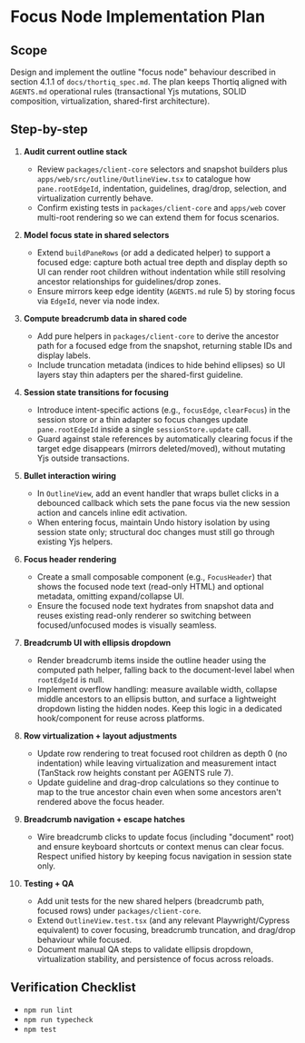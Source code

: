 # Focus Node Implementation Plan

## Scope
Design and implement the outline "focus node" behaviour described in section 4.1.1 of `docs/thortiq_spec.md`. The plan keeps Thortiq aligned with `AGENTS.md` operational rules (transactional Yjs mutations, SOLID composition, virtualization, shared-first architecture).

## Step-by-step
1. **Audit current outline stack**
   - Review `packages/client-core` selectors and snapshot builders plus `apps/web/src/outline/OutlineView.tsx` to catalogue how `pane.rootEdgeId`, indentation, guidelines, drag/drop, selection, and virtualization currently behave.
   - Confirm existing tests in `packages/client-core` and `apps/web` cover multi-root rendering so we can extend them for focus scenarios.

2. **Model focus state in shared selectors**
   - Extend `buildPaneRows` (or add a dedicated helper) to support a focused edge: capture both actual tree depth and display depth so UI can render root children without indentation while still resolving ancestor relationships for guidelines/drop zones.
   - Ensure mirrors keep edge identity (`AGENTS.md` rule 5) by storing focus via `EdgeId`, never via node index.

3. **Compute breadcrumb data in shared code**
   - Add pure helpers in `packages/client-core` to derive the ancestor path for a focused edge from the snapshot, returning stable IDs and display labels.
   - Include truncation metadata (indices to hide behind ellipses) so UI layers stay thin adapters per the shared-first guideline.

4. **Session state transitions for focusing**
   - Introduce intent-specific actions (e.g., `focusEdge`, `clearFocus`) in the session store or a thin adapter so focus changes update `pane.rootEdgeId` inside a single `sessionStore.update` call.
   - Guard against stale references by automatically clearing focus if the target edge disappears (mirrors deleted/moved), without mutating Yjs outside transactions.

5. **Bullet interaction wiring**
   - In `OutlineView`, add an event handler that wraps bullet clicks in a debounced callback which sets the pane focus via the new session action and cancels inline edit activation.
   - When entering focus, maintain Undo history isolation by using session state only; structural doc changes must still go through existing Yjs helpers.

6. **Focus header rendering**
   - Create a small composable component (e.g., `FocusHeader`) that shows the focused node text (read-only HTML) and optional metadata, omitting expand/collapse UI.
   - Ensure the focused node text hydrates from snapshot data and reuses existing read-only renderer so switching between focused/unfocused modes is visually seamless.

7. **Breadcrumb UI with ellipsis dropdown**
   - Render breadcrumb items inside the outline header using the computed path helper, falling back to the document-level label when `rootEdgeId` is null.
   - Implement overflow handling: measure available width, collapse middle ancestors to an ellipsis button, and surface a lightweight dropdown listing the hidden nodes. Keep this logic in a dedicated hook/component for reuse across platforms.

8. **Row virtualization + layout adjustments**
   - Update row rendering to treat focused root children as depth 0 (no indentation) while leaving virtualization and measurement intact (TanStack row heights constant per AGENTS rule 7).
   - Update guideline and drag-drop calculations so they continue to map to the true ancestor chain even when some ancestors aren't rendered above the focus header.

9. **Breadcrumb navigation + escape hatches**
   - Wire breadcrumb clicks to update focus (including "document" root) and ensure keyboard shortcuts or context menus can clear focus. Respect unified history by keeping focus navigation in session state only.

10. **Testing + QA**
    - Add unit tests for the new shared helpers (breadcrumb path, focused rows) under `packages/client-core`.
    - Extend `OutlineView.test.tsx` (and any relevant Playwright/Cypress equivalent) to cover focusing, breadcrumb truncation, and drag/drop behaviour while focused.
    - Document manual QA steps to validate ellipsis dropdown, virtualization stability, and persistence of focus across reloads.

## Verification Checklist
- `npm run lint`
- `npm run typecheck`
- `npm test`
